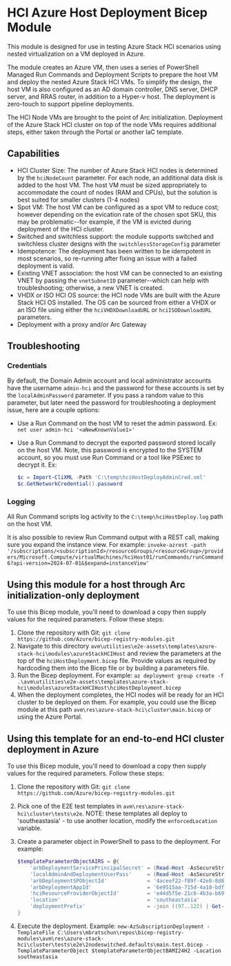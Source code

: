 # HCI Azure Host Deployment Bicep Module

This module is designed for use in testing Azure Stack HCI scenarios using nested virtualization on a VM deployed in Azure.

The module creates an Azure VM, then uses a series of PowerShell Managed Run Commands and Deployment Scripts to prepare the host VM and deploy the nested Azure Stack HCI VMs. To simplify the design, the host VM is also configured as an AD domain controller, DNS server, DHCP server, and RRAS router, in addition to a Hyper-v host. The deployment is zero-touch to support pipeline deployments.

The HCI Node VMs are brought to the point of Arc initialization. Deployment of the Azure Stack HCI cluster on top of the node VMs requires additional steps, either taken through the Portal or another IaC template.

## Capabilities

- HCI Cluster Size: The number of Azure Stack HCI nodes is determined by the `hciNodeCount` parameter. For each node, an additional data disk is added to the host VM. The host VM must be sized appropriately to accommodate the count of nodes (RAM and CPUs), but the solution is best suited for smaller clusters (1-4 nodes)
- Spot VM: The host VM can be configured as a spot VM to reduce cost; however depending on the evication rate of the chosen spot SKU, this may be problematic--for example, if the VM is evicted during deployment of the HCI cluster.
- Switched and switchless support: the module supports switched and switchless cluster designs with the `switchlessStorageConfig` parameter
- Idempotence: The deployment has been written to be idempotent in most scenarios, so re-running after fixing an issue with a failed deployment is valid.
- Existing VNET association: the host VM can be connected to an existing VNET by passing the `vnetSubnetID` parameter--which can help with troubleshooting; otherwise, a new VNET is created.
- VHDX or ISO HCI OS source: the HCI node VMs are built with the Azure Stack HCI OS installed. The OS can be sourced from either a VHDX or an ISO file using either the `hciVHDXDownloadURL` or `hciISODownloadURL` parameters.
- Deployment with a proxy and/or Arc Gateway

## Troubleshooting

### Credentials

By default, the Domain Admin account and local administrator accounts have the username `admin-hci` and the password for these accounts is set by the `localAdminPassword` parameter. If you pass a random value to this parameter, but later need the password for troubleshooting a deployment issue, here are a couple options:

- Use a Run Command on the host VM to reset the admin password. Ex: `net user admin-hci '<aNewKnownValue1>'`
- Use a Run Command to decrypt the exported password stored locally on the host VM. Note, this password is encrypted to the SYSTEM account, so you must use Run Command or a tool like PSExec to decrypt it. Ex:

    ```powershell
    $c = Import-CliXML -Path 'C:\temp\hciHostDeployAdminCred.xml'
    $c.GetNetworkCredential().password
    ```

### Logging

All Run Command scripts log activity to the `C:\temp\hciHostDeploy.log` path on the host VM.

It is also possible to review Run Command output with a REST call, making sure you expand the instance view. For example: `invoke-azrest -path '/subscriptions/<subscriptionId>/resourceGroups/<resourceGroup>/providers/Microsoft.Compute/virtualMachines/hciHost01/runCommands/runCommand6?api-version=2024-07-01&$expand=instanceView'`

## Using this module for a host through Arc initialization-only deployment

To use this Bicep module, you'll need to download a copy then supply values for the required parameters. Follow these steps:

1. Clone the repository with Git: `git clone https://github.com/Azure/bicep-registry-modules.git`
1. Navigate to this directory `avm\utilities\e2e-assets\templates\azure-stack-hci\modules\azureStackHCIHost` and review the parameters at the top of the `hciHostDeployment.bicep` file. Provide values as required by hardcoding them into the Bicep file or by building a parameters file.
1. Run the Bicep deployment. For example: `az deployment group create -f .\avm\utilities\e2e-assets\templates\azure-stack-hci\modules\azureStackHCIHost\hciHostDeployment.bicep`
1. When the deployment completes, the HCI nodes will be ready for an HCI cluster to be deployed on them. For example, you could use the Bicep module at this path `avm\res\azure-stack-hci\cluster\main.bicep` or using the Azure Portal.

## Using this template for an end-to-end HCI cluster deployment in Azure

To use this Bicep module, you'll need to download a copy then supply values for the required parameters. Follow these steps:

1. Clone the repository with Git: `git clone https://github.com/Azure/bicep-registry-modules.git`
1. Pick one of the E2E test templates in `avm\res\azure-stack-hci\cluster\tests\e2e`. NOTE: these templates all deploy to 'southeastasia' - to use another location, modify the `enforcedLocation` variable.
1. Create a parameter object in PowerShell to pass to the deployment. For example:

    ```powershell
    $templateParameterObjectAIRS = @{
        'arbDeploymentServicePrincipalSecret' = (Read-Host -AsSecureString -Prompt 'arbDeploymentServicePrincipalSecret')
        'localAdminAndDeploymentUserPass'     = (Read-Host -AsSecureString -Prompt 'localAdminAndDeploymentUserPass')
        'arbDeploymentSPObjectId'             = '4aceef22-f89f-42e8-8d8b-5aa3fb8fb57b'
        'arbDeploymentAppId'                  = '6e9515aa-715d-4a18-bdfe-463e8a004ffe'
        'hciResourceProviderObjectId'         = 'e44d5f5e-21c6-4b3a-b697-e1236d00b006'
        'location'                            = 'southeastasia'
        'deploymentPrefix'                    = -join ((97..122) | Get-Random -Count 5 | ForEach-Object { [char]$_ })
    }
    ```
1. Execute the deployment. Example: `new-AzSubscriptionDeployment -TemplateFile C:\Users\mbratschun\repos\bicep-registry-modules\avm\res\azure-stack-hci\cluster\tests\e2e\2nodeswitched.defaults\main.test.bicep -TemplateParameterObject $templateParameterObjectBAMI24H2 -Location southeastasia`
